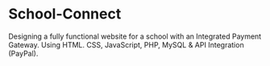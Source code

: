 # School-Connect
Designing a fully functional website for a school with an Integrated Payment Gateway.
Using HTML. CSS, JavaScript, PHP, MySQL & API Integration (PayPal).
